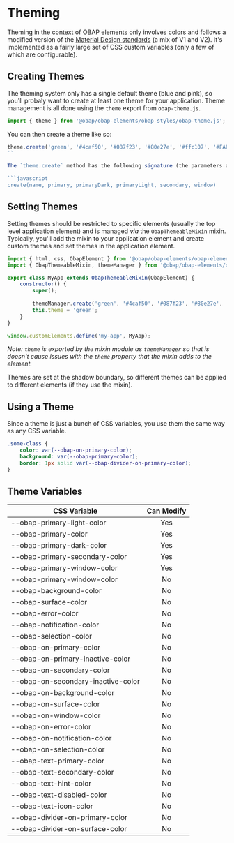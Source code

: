 # Theming

Theming in the context of OBAP elements only involves colors and follows a modified version of the [Material Design standards](https://material.io/design/color/the-color-system.html#color-theme-creation) (a mix of V1 and V2). It's implemented as a fairly large set of CSS custom variables (only a few of which are configurable).

## Creating Themes

The theming system only has a single default theme (blue and pink), so you'll probaly want to create at least one theme for your application. Theme management is all done using the `theme` export from `obap-theme.js`.

```javascript
import { theme } from '@obap/obap-elements/obap-styles/obap-theme.js';
```

You can then create a theme like so:

```javascript
theme.create('green', '#4caf50', '#087f23', '#80e27e', '#ffc107', '#FAFAFA');
``

The `theme.create` method has the following signature (the parameters are self-explanatory):

```javascript
create(name, primary, primaryDark, primaryLight, secondary, window)
```

## Setting Themes
Setting themes should be restricted to specific elements (usually the top level application element) and is managed *via* the `ObapThemeableMixin` mixin. Typically, you'll add the mixin to your application element and create custom themes and set themes in the application element.


```javascript
import { html, css, ObapElement } from '@obap/obap-elements/obap-element/obap-element.js';
import { ObapThemeableMixin, themeManager } from '@obap/obap-elements/obap-styles/obap-themeable-mixin.js';

export class MyApp extends ObapThemeableMixin(ObapElement) {
    constructor() {
        super();
        
        themeManager.create('green', '#4caf50', '#087f23', '#80e27e', '#ffc107', '#FAFAFA');
        this.theme = 'green';
    }
}

window.customElements.define('my-app', MyApp);
```

*Note: `theme` is exported by the mixin module as `themeManager` so that is doesn't cause issues with the `theme` property that the mixin adds to the element.*

Themes are set at the shadow boundary, so different themes can be applied to different elements (if they use the mixin).

## Using a Theme

Since a theme is just a bunch of CSS variables, you use them the same way as any CSS variable.

```css
.some-class {
    color: var(--obap-on-primary-color);
    background: var(--obap-primary-color);
    border: 1px solid var(--obap-divider-on-primary-color);
}
```

## Theme Variables

|CSS Variable                      |Can Modify  |
|----------------------------------|:----------:|
|--obap-primary-light-color        |Yes         |
|--obap-primary-color              |Yes         |
|--obap-primary-dark-color         |Yes         |
|--obap-primary-secondary-color    |Yes         |
|--obap-primary-window-color       |Yes         |
|--obap-primary-window-color       |No          |
|--obap-background-color           |No          |
|--obap-surface-color              |No          |
|--obap-error-color                |No          |
|--obap-notification-color         |No          | 
|--obap-selection-color            |No          | 
|--obap-on-primary-color           |No          |
|--obap-on-primary-inactive-color  |No          |
|--obap-on-secondary-color         |No          |
|--obap-on-secondary-inactive-color|No          |
|--obap-on-background-color        |No          |
|--obap-on-surface-color           |No          |
|--obap-on-window-color            |No          |
|--obap-on-error-color             |No          |
|--obap-on-notification-color      |No          |
|--obap-on-selection-color         |No          |
|--obap-text-primary-color         |No          |
|--obap-text-secondary-color       |No          |
|--obap-text-hint-color            |No          |
|--obap-text-disabled-color        |No          |
|--obap-text-icon-color            |No          |
|--obap-divider-on-primary-color   |No          |
|--obap-divider-on-surface-color   |No          |